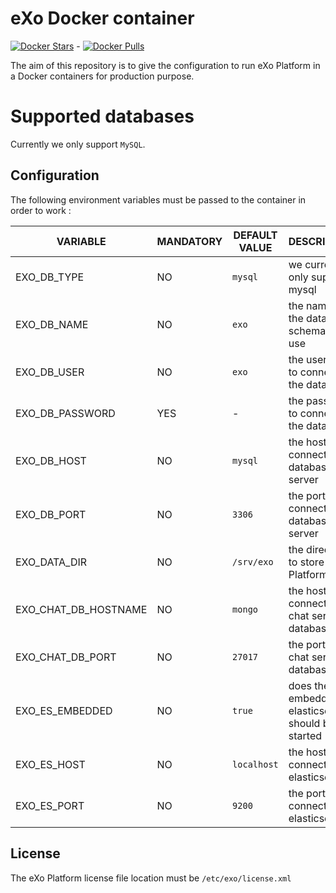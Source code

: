 # eXo Docker container

[![Docker Stars](https://img.shields.io/docker/stars/exoplatform/exo.svg?maxAge=2592000)]() - [![Docker Pulls](https://img.shields.io/docker/pulls/exoplatform/exo.svg?maxAge=2592000)]()

The aim of this repository is to give the configuration to run eXo Platform in a Docker containers for production purpose.

# Supported databases

Currently we only support `MySQL`.

## Configuration

The following environment variables must be passed to the container in order to work :


|    VARIABLE              |  MANDATORY  |   DEFAULT VALUE          |  DESCRIPTION
|--------------------------|-------------|--------------------------|----------------
| EXO_DB_TYPE | NO | `mysql` | we currently only support mysql
| EXO_DB_NAME | NO | `exo` | the name of the database / schema to use
| EXO_DB_USER | NO | `exo` | the username to connect to the database
| EXO_DB_PASSWORD | YES | - | the password to connect to the database
| EXO_DB_HOST | NO | `mysql` | the host to connect to the database server
| EXO_DB_PORT | NO | `3306` | the port to connect to the database server
| EXO_DATA_DIR | NO | `/srv/exo` | the directory to store eXo Platform data
| EXO_CHAT_DB_HOSTNAME | NO | `mongo` | the host to connect to the chat server database
| EXO_CHAT_DB_PORT | NO | `27017` | the port of the chat server database
| EXO_ES_EMBEDDED | NO | `true` | does the embedded elasticsearch should be started
| EXO_ES_HOST | NO | `localhost` | the host to connect to elasticsearch
| EXO_ES_PORT | NO | `9200` | the port to connect to elasticsearch

## License

The eXo Platform license file location must be `/etc/exo/license.xml`
